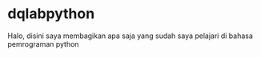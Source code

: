 # dqlabpython
Halo, disini saya membagikan apa saja yang sudah saya pelajari di bahasa pemrograman python
